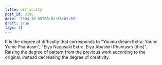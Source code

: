 ```yaml
---
title: difficulty
post_id: 3196
date: '2004-10-05T00:01:58+09:00'
draft: true
tags: []
---
```


It is the degree of difficulty that corresponds to "Youmu dream Extra: Youmi Yume Phantasm", "Eiya Nagasaki Extra: Eiya Abashiri Phantasm (this)". Raising the degree of pattern from the previous work according to the original, instead decreasing the degree of creativity.
